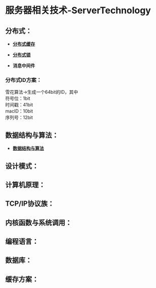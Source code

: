 # 服务器相关技术-ServerTechnology  
## 分布式：

- **[分布式缓存](https://github.com/btlyh/serverTechnology/blob/main/file/%E5%88%86%E5%B8%83%E5%BC%8F%E7%BC%93%E5%AD%98.md)**  

- **[分布式锁](https://github.com/btlyh/serverTechnology/blob/main/file/%E5%88%86%E5%B8%83%E5%BC%8F%E9%94%81.md)**  

- **消息中间件**


### 分布式ID方案：
雪花算法->生成一个64bit的ID，其中  
符号位：1bit  
时间戳：41bit  
macID：10bit  
序列号：12bit  

## 数据结构与算法：
- **[数据结构与算法](https://github.com/btlyh/serverTechnology/blob/main/file/%E6%95%B0%E6%8D%AE%E7%BB%93%E6%9E%84%E4%B8%8E%E7%AE%97%E6%B3%95.md)**  

## 设计模式：

## 计算机原理：

## TCP/IP协议族：

## 内核函数与系统调用：

## 编程语言：

## 数据库：

## 缓存方案：
